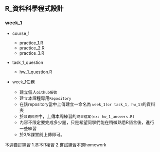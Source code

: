 ## R_資料科學程式設計

### week_1

- course_1
    - practice_1.R
    - practice_2.R
    - practice_3.R
- task_1_question
    - hw_1_question.R
    
- week_1任務
    - 建立個人`Github帳號`
    - 建立本課程專用`Repository`
    - 在該repository當中上傳建立一命名為 `week_1(or task_1, hw_1)`的資料夾
    - 於`該資料夾`中，上傳本周練習的`成果檔案(ex: hw_1_answers.R)`
    - 內容不限定要完成多少題，只是希望同學們能在稍微熟悉R語言後，進行一些練習
    - 於3/8課堂前上傳即可。

本週自訂練習
1.基本R複習
2.嘗試練習本週homework
